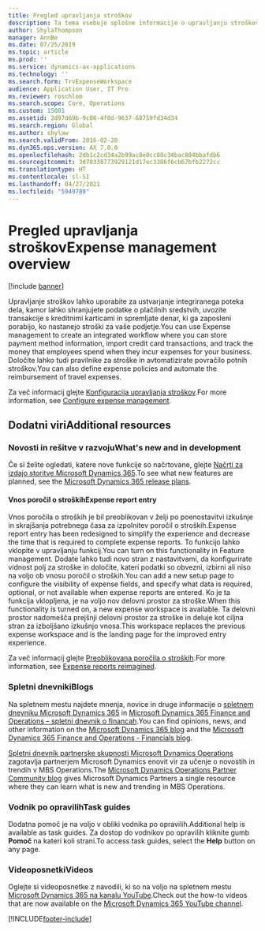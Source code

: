 ```yaml
---
title: Pregled upravljanja stroškov
description: Ta tema vsebuje splošne informacije o upravljanju stroškov in povezave do dodatnih virov. Upravljanje stroškov lahko uporabite za ustvarjanje integriranega poteka dela, kamor lahko shranjujete podatke o plačilnih sredstvih, uvozite transakcije s kreditnimi karticami in spremljate denar, ki ga zaposleni porabijo, ko nastanejo stroški za vaše podjetje.
author: ShylaThompson
manager: AnnBe
ms.date: 07/25/2019
ms.topic: article
ms.prod: ''
ms.service: dynamics-ax-applications
ms.technology: ''
ms.search.form: TrvExpenseWorkspace
audience: Application User, IT Pro
ms.reviewer: roschlom
ms.search.scope: Core, Operations
ms.custom: 15001
ms.assetid: 2d97d69b-9c08-4f0d-9637-68759fd34d34
ms.search.region: Global
ms.author: shylaw
ms.search.validFrom: 2016-02-28
ms.dyn365.ops.version: AX 7.0.0
ms.openlocfilehash: 2db1c2cd34a2b99ac8e0cc88c34bac804bbafdb6
ms.sourcegitcommit: 3d78338773929121d17ec3386f6cb67bfb2272cc
ms.translationtype: HT
ms.contentlocale: sl-SI
ms.lasthandoff: 04/27/2021
ms.locfileid: "5949789"
---
```

# <a name="expense-management-overview"></a><span data-ttu-id="35c9d-104">Pregled upravljanja stroškov</span><span class="sxs-lookup"><span data-stu-id="35c9d-104">Expense management overview</span></span>

[!include [banner](../includes/banner.md)]

<span data-ttu-id="35c9d-105">Upravljanje stroškov lahko uporabite za ustvarjanje integriranega poteka dela, kamor lahko shranjujete podatke o plačilnih sredstvih, uvozite transakcije s kreditnimi karticami in spremljate denar, ki ga zaposleni porabijo, ko nastanejo stroški za vaše podjetje.</span><span class="sxs-lookup"><span data-stu-id="35c9d-105">You can use Expense management to create an integrated workflow where you can store payment method information, import credit card transactions, and track the money that employees spend when they incur expenses for your business.</span></span> <span data-ttu-id="35c9d-106">Določite lahko tudi pravilnike za stroške in avtomatizirate povračilo potnih stroškov.</span><span class="sxs-lookup"><span data-stu-id="35c9d-106">You can also define expense policies and automate the reimbursement of travel expenses.</span></span>

<span data-ttu-id="35c9d-107">Za več informacij glejte [Konfiguracija upravljanja stroškov](plan-expense-management.md).</span><span class="sxs-lookup"><span data-stu-id="35c9d-107">For more information, see [Configure expense management](plan-expense-management.md).</span></span>

## <a name="additional-resources"></a><span data-ttu-id="35c9d-108">Dodatni viri</span><span class="sxs-lookup"><span data-stu-id="35c9d-108">Additional resources</span></span>

### <a name="whats-new-and-in-development"></a><span data-ttu-id="35c9d-109">Novosti in rešitve v razvoju</span><span class="sxs-lookup"><span data-stu-id="35c9d-109">What's new and in development</span></span>

<span data-ttu-id="35c9d-110">Če si želite ogledati, katere nove funkcije so načrtovane, glejte [Načrti za izdajo storitve Microsoft Dynamics 365](/dynamics365/release-plans/).</span><span class="sxs-lookup"><span data-stu-id="35c9d-110">To see what new features are planned, see the [Microsoft Dynamics 365 release plans](/dynamics365/release-plans/).</span></span>

#### <a name="expense-report-entry"></a><span data-ttu-id="35c9d-111">Vnos poročil o stroških</span><span class="sxs-lookup"><span data-stu-id="35c9d-111">Expense report entry</span></span>

<span data-ttu-id="35c9d-112">Vnos poročila o stroških je bil preoblikovan v želji po poenostavitvi izkušnje in skrajšanja potrebnega časa za izpolnitev poročil o stroških.</span><span class="sxs-lookup"><span data-stu-id="35c9d-112">Expense report entry has been redesigned to simplify the experience and decrease the time that is required to complete expense reports.</span></span> <span data-ttu-id="35c9d-113">To funkcijo lahko vklopite v upravljanju funkcij.</span><span class="sxs-lookup"><span data-stu-id="35c9d-113">You can turn on this functionality in Feature management.</span></span> <span data-ttu-id="35c9d-114">Dodate lahko tudi novo stran z nastavitvami, da konfigurirate vidnost polj za stroške in določite, kateri podatki so obvezni, izbirni ali niso na voljo ob vnosu poročil o stroških.</span><span class="sxs-lookup"><span data-stu-id="35c9d-114">You can add a new setup page to configure the visibility of expense fields, and specify what data is required, optional, or not available when expense reports are entered.</span></span> <span data-ttu-id="35c9d-115">Ko je ta funkcija vklopljena, je na voljo nov delovni prostor za stroške.</span><span class="sxs-lookup"><span data-stu-id="35c9d-115">When this functionality is turned on, a new expense workspace is available.</span></span> <span data-ttu-id="35c9d-116">Ta delovni prostor nadomešča prejšnji delovni prostor za stroške in deluje kot ciljna stran za izboljšano izkušnjo vnosa.</span><span class="sxs-lookup"><span data-stu-id="35c9d-116">This workspace replaces the previous expense workspace and is the landing page for the improved entry experience.</span></span>

<span data-ttu-id="35c9d-117">Za več informacij glejte [Preoblikovana poročila o stroških](ExpenseWorkspaceNew.md).</span><span class="sxs-lookup"><span data-stu-id="35c9d-117">For more information, see [Expense reports reimagined](ExpenseWorkspaceNew.md).</span></span>

### <a name="blogs"></a><span data-ttu-id="35c9d-118">Spletni dnevniki</span><span class="sxs-lookup"><span data-stu-id="35c9d-118">Blogs</span></span>

<span data-ttu-id="35c9d-119">Na spletnem mestu najdete mnenja, novice in druge informacije o [spletnem dnevniku Microsoft Dynamics 365](https://community.dynamics.com/b/msftdynamicsblog?c=Enterprise) in [Microsoft Dynamics 365 Finance and Operations – spletni dnevnik o financah](https://community.dynamics.com/365/financeandoperations/b/financials).</span><span class="sxs-lookup"><span data-stu-id="35c9d-119">You can find opinions, news, and other information on the [Microsoft Dynamics 365 blog](https://community.dynamics.com/b/msftdynamicsblog?c=Enterprise) and the [Microsoft Dynamics 365 Finance and Operations - Financials blog](https://community.dynamics.com/365/financeandoperations/b/financials).</span></span>

<span data-ttu-id="35c9d-120">[Spletni dnevnik partnerske skupnosti Microsoft Dynamics Operations](https://community.dynamics.com/partner/b/operationspartnercommunityblog) zagotavlja partnerjem Microsoft Dynamics enovit vir za učenje o novostih in trendih v MBS Operations.</span><span class="sxs-lookup"><span data-stu-id="35c9d-120">The [Microsoft Dynamics Operations Partner Community blog](https://community.dynamics.com/partner/b/operationspartnercommunityblog) gives Microsoft Dynamics Partners a single resource where they can learn what is new and trending in MBS Operations.</span></span>

### <a name="task-guides"></a><span data-ttu-id="35c9d-121">Vodnik po opravilih</span><span class="sxs-lookup"><span data-stu-id="35c9d-121">Task guides</span></span>

<span data-ttu-id="35c9d-122">Dodatna pomoč je na voljo v obliki vodnika po opravilih.</span><span class="sxs-lookup"><span data-stu-id="35c9d-122">Additional help is available as task guides.</span></span> <span data-ttu-id="35c9d-123">Za dostop do vodnikov po opravilih kliknite gumb **Pomoč** na kateri koli strani.</span><span class="sxs-lookup"><span data-stu-id="35c9d-123">To access task guides, select the **Help** button on any page.</span></span>

### <a name="videos"></a><span data-ttu-id="35c9d-124">Videoposnetki</span><span class="sxs-lookup"><span data-stu-id="35c9d-124">Videos</span></span>

<span data-ttu-id="35c9d-125">Oglejte si videoposnetke z navodili, ki so na voljo na spletnem mestu [Microsoft Dynamics 365 na kanalu YouTube](https://www.youtube.com/channel/UCJGCg4rB3QSs8y_1FquelBQ).</span><span class="sxs-lookup"><span data-stu-id="35c9d-125">Check out the how-to videos that are now available on the [Microsoft Dynamics 365 YouTube channel](https://www.youtube.com/channel/UCJGCg4rB3QSs8y_1FquelBQ).</span></span>


[!INCLUDE[footer-include](../includes/footer-banner.md)]